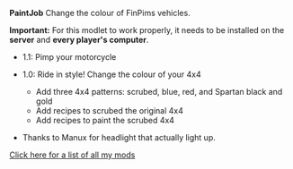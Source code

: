 **PaintJob** Change the colour of FinPims vehicles.

**Important:** For this modlet to work properly, it needs to be installed on the **server** and **every player's computer**.

* 1.1: Pimp your motorcycle
* 1.0: Ride in style! Change the colour of your 4x4
	- Add three 4x4 patterns: scrubed, blue, red, and Spartan black and gold
	- Add recipes to scrubed the original 4x4
	- Add recipes to paint the scrubed 4x4	

* Thanks to Manux for headlight that actually light up.

[Click here for a list of all my mods](https://github.com/Laotseu/7dtdMods/blob/master/README.md)
